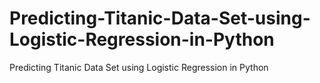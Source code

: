 # Predicting-Titanic-Data-Set-using-Logistic-Regression-in-Python
Predicting Titanic Data Set using Logistic Regression in Python

